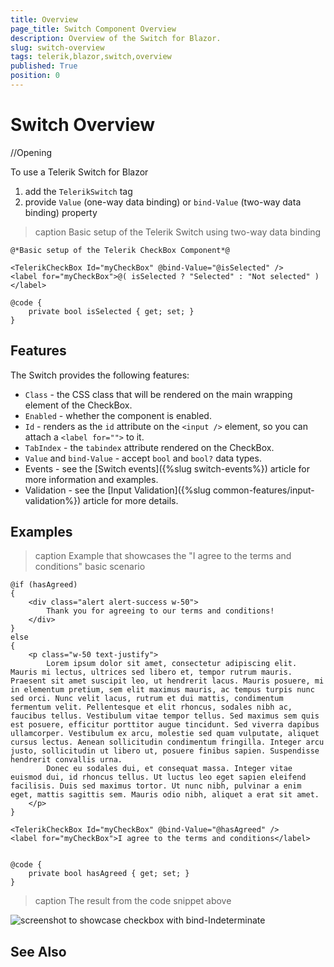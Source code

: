 ```yaml
---
title: Overview
page_title: Switch Component Overview
description: Overview of the Switch for Blazor.
slug: switch-overview
tags: telerik,blazor,switch,overview
published: True
position: 0
---
```


# Switch Overview

//Opening

To use a Telerik Switch for Blazor

1. add the `TelerikSwitch` tag
1. provide `Value` (one-way data binding) or `bind-Value` (two-way data binding) property


>caption Basic setup of the Telerik Switch using two-way data binding

````CSHTML
@*Basic setup of the Telerik CheckBox Component*@

<TelerikCheckBox Id="myCheckBox" @bind-Value="@isSelected" />
<label for="myCheckBox">@( isSelected ? "Selected" : "Not selected" )</label>

@code {
    private bool isSelected { get; set; }
}
````

## Features

The Switch provides the following features:

* `Class` - the CSS class that will be rendered on the main wrapping element of the CheckBox.
* `Enabled` - whether the component is enabled.
* `Id` - renders as the `id` attribute on the `<input />` element, so you can attach a `<label for="">` to it.
* `TabIndex` - the `tabindex` attribute rendered on the CheckBox.
* `Value` and `bind-Value` -  accept `bool` and `bool?` data types.
* Events - see the [Switch events]({%slug switch-events%}) article for more information and examples.
* Validation - see the [Input Validation]({%slug common-features/input-validation%}) article for more details.

## Examples

>caption Example that showcases the "I agree to the terms and conditions" basic scenario

````CSHTML
@if (hasAgreed)
{
    <div class="alert alert-success w-50">
        Thank you for agreeing to our terms and conditions!
    </div>
}
else
{
    <p class="w-50 text-justify">
        Lorem ipsum dolor sit amet, consectetur adipiscing elit. Mauris mi lectus, ultrices sed libero et, tempor rutrum mauris. Praesent sit amet suscipit leo, ut hendrerit lacus. Mauris posuere, mi in elementum pretium, sem elit maximus mauris, ac tempus turpis nunc sed orci. Nunc velit lacus, rutrum et dui mattis, condimentum fermentum velit. Pellentesque et elit rhoncus, sodales nibh ac, faucibus tellus. Vestibulum vitae tempor tellus. Sed maximus sem quis est posuere, efficitur porttitor augue tincidunt. Sed viverra dapibus ullamcorper. Vestibulum ex arcu, molestie sed quam vulputate, aliquet cursus lectus. Aenean sollicitudin condimentum fringilla. Integer arcu justo, sollicitudin ut libero ut, posuere finibus sapien. Suspendisse hendrerit convallis urna.
        Donec eu sodales dui, et consequat massa. Integer vitae euismod dui, id rhoncus tellus. Ut luctus leo eget sapien eleifend facilisis. Duis sed maximus tortor. Ut nunc nibh, pulvinar a enim eget, mattis sagittis sem. Mauris odio nibh, aliquet a erat sit amet.
    </p>
}

<TelerikCheckBox Id="myCheckBox" @bind-Value="@hasAgreed" />
<label for="myCheckBox">I agree to the terms and conditions</label>


@code {
    private bool hasAgreed { get; set; }
}
````
>caption The result from the code snippet above

![screenshot to showcase checkbox with bind-Indeterminate](images/checkbox-two-way-data-bind.gif)


## See Also


